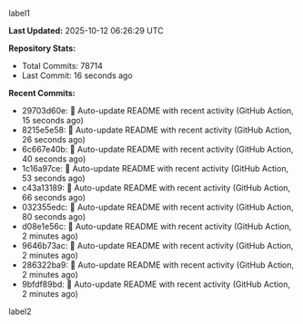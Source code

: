 
label1 
<!-- ACTIVITY_START -->
**Last Updated:** 2025-10-12 06:26:29 UTC

**Repository Stats:**
- Total Commits: 78714
- Last Commit: 16 seconds ago

**Recent Commits:**
- 29703d60e: 🤖 Auto-update README with recent activity (GitHub Action, 15 seconds ago)
- 8215e5e58: 🤖 Auto-update README with recent activity (GitHub Action, 26 seconds ago)
- 6c667e40b: 🤖 Auto-update README with recent activity (GitHub Action, 40 seconds ago)
- 1c16a97ce: 🤖 Auto-update README with recent activity (GitHub Action, 53 seconds ago)
- c43a13189: 🤖 Auto-update README with recent activity (GitHub Action, 66 seconds ago)
- 032355edc: 🤖 Auto-update README with recent activity (GitHub Action, 80 seconds ago)
- d08e1e56c: 🤖 Auto-update README with recent activity (GitHub Action, 2 minutes ago)
- 9646b73ac: 🤖 Auto-update README with recent activity (GitHub Action, 2 minutes ago)
- 286322ba9: 🤖 Auto-update README with recent activity (GitHub Action, 2 minutes ago)
- 9bfdf89bd: 🤖 Auto-update README with recent activity (GitHub Action, 2 minutes ago)
<!-- ACTIVITY_END -->

label2
